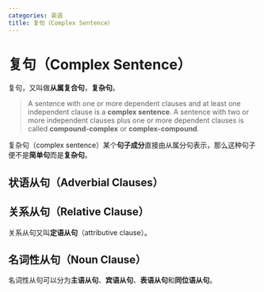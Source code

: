 ```yaml
---
categories: 英语
title: 复句（Complex Sentence）
---
```

# 复句（Complex Sentence）

复句，又叫做**从属复合句**，**复杂句**。

> A sentence with one or more dependent clauses and at least one independent clause is a **complex sentence**. A sentence with two or more independent clauses plus one or more dependent clauses is called **compound-complex** or **complex-compound**.

复杂句（complex sentence）某个**句子成分**直接由从属分句表示，那么这种句子便不是**简单句**而是**复杂句**。

## 状语从句（Adverbial Clauses）

## 关系从句（Relative Clause）

关系从句又叫**定语从句**（attributive clause）。

## 名词性从句（Noun Clause）

名词性从句可以分为**主语从句**、**宾语从句**、**表语从句**和**同位语从句**。

 

